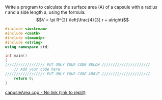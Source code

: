 Write a program to calculate the surface area (A) of a capsule with a
radius r and a side length a, using the formula:
$$V = \pi R^{2} \left(\frac{4}{3} r + a\right)$$
```cpp
#include <iostream>
#include <cmath>
#include <iomanip>
#include <string>
using namespace std;

int main()
{
////////////////// PUT ONLY YOUR CODE BELOW //////////////////////
    // Add your code here
////////////////// PUT ONLY YOUR CODE ABOVE //////////////////////
    return 0;
}    
```

[capusleArea.cpp - No link (link to replit) ](https://replit.com)